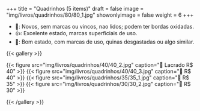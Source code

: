 +++
title = "Quadrinhos (5 items)"
draft = false
image = "img/livros/quadrinhos/80/80_1.jpg"
showonlyimage = false
weight = 6
+++
<!--more-->

- 💖: Novos, sem marcas ou vincos, nao lidos; podem ter bordas oxidadas.
- 👍: Excelente estado, marcas superficiais de uso.
- 🤔: Bom estado, com marcas de uso, quinas desgastadas ou algo similar. 

{{< gallery >}}

{{< figure src="img/livros/quadrinhos/40/40_2.jpg" caption="💖 Lacrado R$ 40" >}}
{{< figure src="img/livros/quadrinhos/40/40_3.jpg" caption="💖 R$ 40" >}}
{{< figure src="img/livros/quadrinhos/35/35_1.jpg" caption="💖 R$ 35" >}}
{{< figure src="img/livros/quadrinhos/30/30_2.jpg" caption="💖 R$ 30" >}}

{{< /gallery >}}

